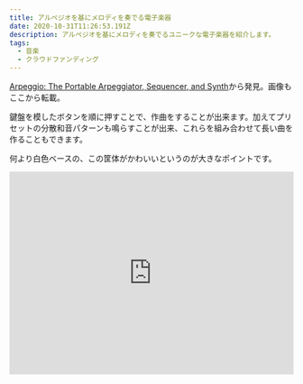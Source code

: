 ```yaml
---
title: アルペジオを基にメロディを奏でる電子楽器
date: 2020-10-31T11:26:53.191Z
description: アルペジオを基にメロディを奏でるユニークな電子楽器を紹介します。
tags:
  - 音楽
  - クラウドファンディング
---
```

[Arpeggio: The Portable Arpeggiator, Sequencer, and Synth](https://www.kickstarter.com/projects/tangibleinstruments/arpeggio-the-portable-arpeggiator-sequencer-and-sy)から発見。画像もここから転載。

鍵盤を模したボタンを順に押すことで、作曲をすることが出来ます。加えてプリセットの分散和音パターンも鳴らすことが出来、これらを組み合わせて長い曲を作ることもできます。

何より白色ベースの、この筐体がかわいいというのが大きなポイントです。

<iframe title="vimeo-player" src="https://player.vimeo.com/video/143234795" width="100%" height="360" frameborder="0" allowfullscreen></iframe>
